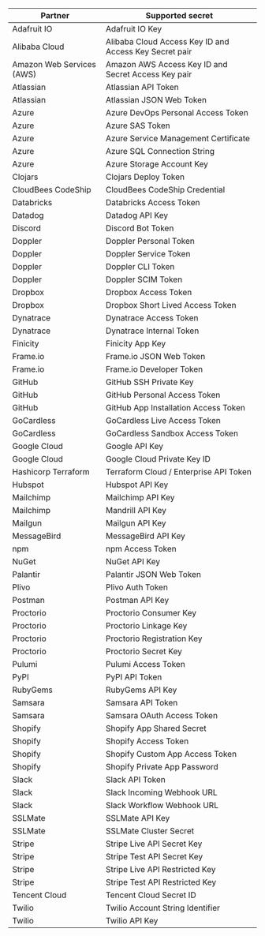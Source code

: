 | Partner                   | Supported secret                                                            |
| ------------------------- | --------------------------------------------------------------------------- |
| Adafruit IO               | Adafruit IO Key                                                             |
| Alibaba Cloud             | Alibaba Cloud Access Key ID and Access Key Secret pair                      |
| Amazon Web Services (AWS) | Amazon AWS Access Key ID and Secret Access Key pair                         |
| Atlassian                 | Atlassian API Token                                                         |
| Atlassian                 | Atlassian JSON Web Token                                                    |
| Azure                     | Azure DevOps Personal Access Token | azure_devops_personal_access_token |
| Azure                     | Azure SAS Token | azure_sas_token                                         |
| Azure                     | Azure Service Management Certificate | azure_management_certificate       |
| Azure                     | Azure SQL Connection String | azure_sql_connection_string                 |
| Azure                     | Azure Storage Account Key | azure_storage_account_key                     |
| Clojars                   | Clojars Deploy Token                                                        |
| CloudBees CodeShip        | CloudBees CodeShip Credential                                               |
| Databricks                | Databricks Access Token                                                     |
| Datadog                   | Datadog API Key                                                             |
| Discord                   | Discord Bot Token                                                           |
| Doppler                   | Doppler Personal Token                                                      |
| Doppler                   | Doppler Service Token                                                       |
| Doppler                   | Doppler CLI Token                                                           |
| Doppler                   | Doppler SCIM Token                                                          |
| Dropbox                   | Dropbox Access Token                                                        |
| Dropbox                   | Dropbox Short Lived Access Token                                            |
| Dynatrace                 | Dynatrace Access Token                                                      |
| Dynatrace                 | Dynatrace Internal Token                                                    |
| Finicity                  | Finicity App Key                                                            |
| Frame.io                  | Frame.io JSON Web Token                                                     |
| Frame.io                  | Frame.io Developer Token                                                    |
| GitHub                    | GitHub SSH Private Key                                                      |
| GitHub                    | GitHub Personal Access Token                                                |
| GitHub                    | GitHub App Installation Access Token                                        |
| GoCardless                | GoCardless Live Access Token                                                |
| GoCardless                | GoCardless Sandbox Access Token                                             |
| Google Cloud              | Google API Key                                                              |
| Google Cloud              | Google Cloud Private Key ID                                                 |
| Hashicorp Terraform       | Terraform Cloud / Enterprise API Token                                      |
| Hubspot                   | Hubspot API Key                                                             |
| Mailchimp                 | Mailchimp API Key                                                           |
| Mailchimp                 | Mandrill API Key                                                            |
| Mailgun                   | Mailgun API Key                                                             |
| MessageBird               | MessageBird API Key                                                         |
| npm                       | npm Access Token                                                            |
| NuGet                     | NuGet API Key                                                               |
| Palantir                  | Palantir JSON Web Token                                                     |
| Plivo                     | Plivo Auth Token                                                            |
| Postman                   | Postman API Key                                                             |
| Proctorio                 | Proctorio Consumer Key                                                      |
| Proctorio                 | Proctorio Linkage Key                                                       |
| Proctorio                 | Proctorio Registration Key                                                  |
| Proctorio                 | Proctorio Secret Key                                                        |
| Pulumi                    | Pulumi Access Token                                                         |
| PyPI                      | PyPI API Token                                                              |
| RubyGems                  | RubyGems API Key                                                            |
| Samsara                   | Samsara API Token                                                           |
| Samsara                   | Samsara OAuth Access Token                                                  |
| Shopify                   | Shopify App Shared Secret                                                   |
| Shopify                   | Shopify Access Token                                                        |
| Shopify                   | Shopify Custom App Access Token                                             |
| Shopify                   | Shopify Private App Password                                                |
| Slack                     | Slack API Token                                                             |
| Slack                     | Slack Incoming Webhook URL                                                  |
| Slack                     | Slack Workflow Webhook URL                                                  |
| SSLMate                   | SSLMate API Key                                                             |
| SSLMate                   | SSLMate Cluster Secret                                                      |
| Stripe                    | Stripe Live API Secret Key                                                  |
| Stripe                    | Stripe Test API Secret Key                                                  |
| Stripe                    | Stripe Live API Restricted Key                                              |
| Stripe                    | Stripe Test API Restricted Key                                              |
| Tencent Cloud             | Tencent Cloud Secret ID                                                     |
| Twilio                    | Twilio Account String Identifier                                            |
| Twilio                    | Twilio API Key                                                              |
